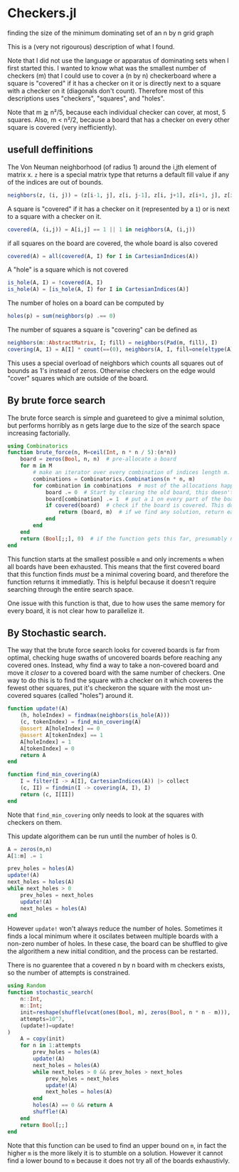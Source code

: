 # Checkers.jl
finding the size of the minimum dominating set of an n by n grid graph

This is a (very not rigourous) description of what I found.

Note that I did not use the language or apparatus of dominating sets when I 
first started this. I wanted to know what was the smallest number
of checkers (m) that I could use to cover a (n by n) checkerboard where a square is 
"covered" if it has a checker on it or is directly next to a square with a 
checker on it (diagonals don't count). Therefore most of this descriptions uses 
"checkers", "squares", and "holes".

Note that m ≧ n²/5, because each individual checker can cover, at most, 5 squares. 
Also, m < n²/2, because a board that has a checker on every other square is 
covered (very inefficiently).

## usefull deffinitions

The Von Neuman neighborhood (of radius 1) around the i,jth element of 
matrix x. `z` here is a special matrix type that returns a default fill value
if any of the indices are out of bounds.

```julia
neighbors(z, (i, j)) = (z[i-1, j], z[i, j-1], z[i, j+1], z[i+1, j], z[i, j])
```

A square is "covered" if it has a checker on it (represented by a `1`) or is 
next to a square with a checker on it. 

```julia
covered(A, (i,j)) = A[i,j] == 1 || 1 in neighbors(A, (i,j))
```

if all squares on the board are covered, the whole board is also covered
```julia
covered(A) = all(covered(A, I) for I in CartesianIndices(A))
```

A "hole" is a square which is not covered
```julia
is_hole(A, I) = !covered(A, I)
is_hole(A) = [is_hole(A, I) for I in CartesianIndices(A)]
```
The number of holes on a board can be computed by 

```julia
holes(p) = sum(neighbors(p) .== 0)
```

The number of squares a square is "covering" can be defined as
```julia
neighbors(m::AbstractMatrix, I; fill) = neighbors(Pad(m, fill), I)
covering(A, I) = A[I] * count(==(0), neighbors(A, I, fill=one(eltype(A))))
```

This uses a special overload of neighbors which counts all squares out of 
bounds as 1's instead of zeros. Otherwise checkers on the edge would "cover" 
squares which are outside of the board.

## By brute force search
The brute force search is simple and guareteed to give a minimal solution, but
performs horribly as n gets large due to the size of the search space 
increasing factorially. 

```julia
using Combinatorics
function brute_force(n, M=ceil(Int, n * n / 5):(n*n))
    board = zeros(Bool, n, n)  # pre-allocate a board
    for m in M
        # make an iterator over every combination of indices length m. These is where we'll put the 1s
        combinations = Combinatorics.Combinations(n * n, m)
        for combination in combinations  # most of the allocations happen here
            board .= 0  # Start by clearing the old board, this doesn't allocate
            board[combination] .= 1  # put a 1 on every part of the board specified by that combination of indices.
            if covered(board)  # check if the board is covered. This doesn't allocate somehow
                return (board, m)  # if we find any solution, return early 
            end
        end
    end
    return (Bool[;;], 0)  # if the function gets this far, presumably no solutions exist
end
```
This function starts at the smallest possible `m` and only increments `m` when
all boards have been exhausted. This means that the first covered board that
this function finds *must* be a minimal covering board, and therefore the 
function returns it immediatly. This is helpful because it doesn't require 
searching through the entire search space.

One issue with this function is that, due to how uses the same memory for every
board, it is not clear how to parallelize it.

## By Stochastic search. 

The way that the brute force search looks for covered boards is far from optimal, checking huge swaths
of uncovered boards before reaching any covered ones. Instead, why find a way to take a non-covered board
and move it *closer* to a covered board with the same number of checkers. One way to do this is to find the square
with a checker on it which coveres the fewest other squares, put it's checkeron the square with the most un-covered 
squares (called "holes") around it.

```julia
function update!(A)
    (h, holeIndex) = findmax(neighbors(is_hole(A)))
    (c, tokenIndex) = find_min_covering(A)
    @assert A[holeIndex] == 0
    @assert A[tokenIndex] == 1
    A[holeIndex] = 1
    A[tokenIndex] = 0
    return A
end
```

```julia
function find_min_covering(A)
    I = filter(I -> A[I], CartesianIndices(A)) |> collect
    (c, II) = findmin(I -> covering(A, I), I)
    return (c, I[II])
end
```

Note that `find_min_covering` only needs to look at the squares with checkers on them.

This update algorithem can be run until the number of holes is 0.

```julia
A = zeros(n,n)
A[1:m] .= 1

prev_holes = holes(A)
update!(A)
next_holes = holes(A)
while next_holes > 0
    prev_holes = next_holes
    update!(A)
    next_holes = holes(A)
end
```

However `update!` won't always reduce the number of holes. Sometimes it finds a 
local minimum where it oscilates between multiple boards with a non-zero 
number of holes. In these case, the board can be shuffled to give the 
algorithem a new initial condition, and the process can be restarted.

There is no guarentee that a covered n by n board with m checkers exists, 
so the number of attempts is constrained.

```julia
using Random
function stochastic_search(
    n::Int,
    m::Int;
    init=reshape(shuffle(vcat(ones(Bool, m), zeros(Bool, n * n - m))), n, n),
    attempts=10^7,
    (update!)=update!
)
    A = copy(init)
    for n in 1:attempts
        prev_holes = holes(A)
        update!(A)
        next_holes = holes(A)
        while next_holes > 0 && prev_holes > next_holes
            prev_holes = next_holes
            update!(A)
            next_holes = holes(A)
        end
        holes(A) == 0 && return A
        shuffle!(A)
    end
    return Bool[;;]
end
```

Note that this function can be used to find an upper bound on `m`, in fact 
the higher `m` is the more likely it is to stumble on a solution. However it cannot 
find a lower bound to `m` because it does not try all of the boards exhaustivly.
